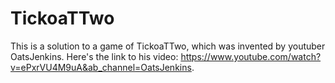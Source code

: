 # TickoaTTwo
This is a solution to a game of TickoaTTwo, which was invented by youtuber OatsJenkins.
Here's the link to his video: https://www.youtube.com/watch?v=ePxrVU4M9uA&ab_channel=OatsJenkins.

